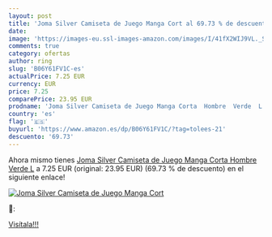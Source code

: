 ```yaml
---
layout: post
title: 'Joma Silver Camiseta de Juego Manga Cort al 69.73 % de descuento'
date: 
image: 'https://images-eu.ssl-images-amazon.com/images/I/41fX2WIJ9VL._SL200_.jpg'
comments: true
category: ofertas
author: ring
slug: 'B06Y61FV1C-es'
actualPrice: 7.25 EUR
currency: EUR
price: 7.25
comparePrice: 23.95 EUR
prodname: 'Joma Silver Camiseta de Juego Manga Corta  Hombre  Verde  L'
country: 'es'
flag: '🇪🇸'
buyurl: 'https://www.amazon.es/dp/B06Y61FV1C/?tag=tolees-21'
descuento: '69.73'
---
```


Ahora mismo tienes [Joma Silver Camiseta de Juego Manga Corta  Hombre  Verde  L](https://www.amazon.es/dp/B06Y61FV1C/?tag=tolees-21) a 7.25 EUR (original: 23.95 EUR) (69.73 %  de descuento) en el siguiente enlace!

[![Joma Silver Camiseta de Juego Manga Cort](https://images-eu.ssl-images-amazon.com/images/I/41fX2WIJ9VL._SL200_.jpg)](https://www.amazon.es/dp/B06Y61FV1C/?tag=tolees-21)

🔎:


[Visítala!!!](https://www.amazon.es/dp/B06Y61FV1C/?tag=tolees-21)
